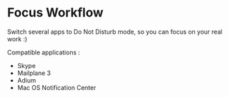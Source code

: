 # Focus Workflow
Switch several apps to Do Not Disturb mode, so you can focus on your real work :)

Compatible applications :
- Skype
- Mailplane 3
- Adium
- Mac OS Notification Center
